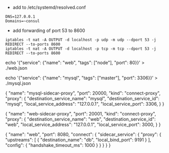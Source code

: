 - add to /etc/systemd/resolved.conf
```
DNS=127.0.0.1
Domains=~consul
```

- add forwarding of port 53 to 8600
```
iptables -t nat -A OUTPUT -d localhost -p udp -m udp --dport 53 -j REDIRECT --to-ports 8600
iptables -t nat -A OUTPUT -d localhost -p tcp -m tcp --dport 53 -j REDIRECT --to-ports 8600
```


echo '{"service": {"name": "web", "tags": ["node"], "port": 80}}' > ./web.json

echo '{"service": {"name": "mysql", "tags": ["master"], "port": 3306}}' > ./mysql.json

{
  "name": "mysql-sidecar-proxy",
  "port": 20000,
  "kind": "connect-proxy",
  "proxy": {
    "destination_service_name": "mysql",
    "destination_service_id": "mysql",
    "local_service_address": "127.0.0.1",
    "local_service_port": 3306,
  }
}

{
  "name": "web-sidecar-proxy",
  "port": 20001,
  "kind": "connect-proxy",
  "proxy": {
    "destination_service_name": "web",
    "destination_service_id": "web",
    "local_service_address": "127.0.0.1",
    "local_service_port": 3000,
  }
}

{
  "name": "web",
  "port": 8080,
  "connect": {
    "sidecar_service": {
      "proxy": {
        "upstreams": [
          {
            "destination_name": "db",
            "local_bind_port": 9191
          }
        ],
        "config": {
          "handshake_timeout_ms": 1000
        }
      }
    }
  }
}